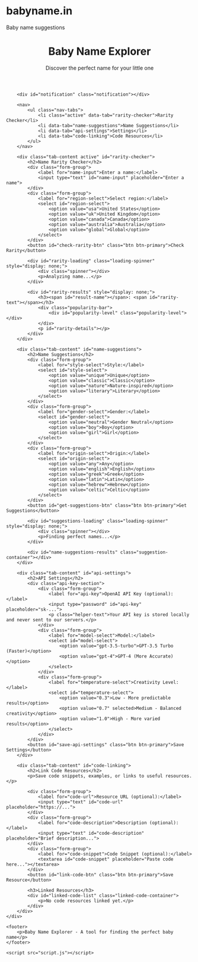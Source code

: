 # babyname.in
Baby name suggestions
<DOCTYPE html>
    <!DOCTYPE html>
<html lang="en">
<head>
    <meta charset="UTF-8">
    <meta name="viewport" content="width=device-width, initial-scale=1.0">
    <title>Baby Name Explorer</title>
    <link rel="stylesheet" href="styles.css">
</head>
<body>
    <div class="container">
        <header>
            <h1>Baby Name Explorer</h1>
            <p>Discover the perfect name for your little one</p>
        </header>

        <div id="notification" class="notification"></div>

        <nav>
            <ul class="nav-tabs">
                <li class="active" data-tab="rarity-checker">Rarity Checker</li>
                <li data-tab="name-suggestions">Name Suggestions</li>
                <li data-tab="api-settings">Settings</li>
                <li data-tab="code-linking">Code Resources</li>
            </ul>
        </nav>

        <div class="tab-content active" id="rarity-checker">
            <h2>Name Rarity Checker</h2>
            <div class="form-group">
                <label for="name-input">Enter a name:</label>
                <input type="text" id="name-input" placeholder="Enter a name">
            </div>
            <div class="form-group">
                <label for="region-select">Select region:</label>
                <select id="region-select">
                    <option value="usa">United States</option>
                    <option value="uk">United Kingdom</option>
                    <option value="canada">Canada</option>
                    <option value="australia">Australia</option>
                    <option value="global">Global</option>
                </select>
            </div>
            <button id="check-rarity-btn" class="btn btn-primary">Check Rarity</button>

            <div id="rarity-loading" class="loading-spinner" style="display: none;">
                <div class="spinner"></div>
                <p>Analyzing name...</p>
            </div>

            <div id="rarity-results" style="display: none;">
                <h3><span id="result-name"></span>: <span id="rarity-text"></span></h3>
                <div class="popularity-bar">
                    <div id="popularity-level" class="popularity-level"></div>
                </div>
                <p id="rarity-details"></p>
            </div>
        </div>

        <div class="tab-content" id="name-suggestions">
            <h2>Name Suggestions</h2>
            <div class="form-group">
                <label for="style-select">Style:</label>
                <select id="style-select">
                    <option value="unique">Unique</option>
                    <option value="classic">Classic</option>
                    <option value="nature">Nature-inspired</option>
                    <option value="literary">Literary</option>
                </select>
            </div>
            <div class="form-group">
                <label for="gender-select">Gender:</label>
                <select id="gender-select">
                    <option value="neutral">Gender Neutral</option>
                    <option value="boy">Boy</option>
                    <option value="girl">Girl</option>
                </select>
            </div>
            <div class="form-group">
                <label for="origin-select">Origin:</label>
                <select id="origin-select">
                    <option value="any">Any</option>
                    <option value="english">English</option>
                    <option value="greek">Greek</option>
                    <option value="latin">Latin</option>
                    <option value="hebrew">Hebrew</option>
                    <option value="celtic">Celtic</option>
                </select>
            </div>
            <button id="get-suggestions-btn" class="btn btn-primary">Get Suggestions</button>

            <div id="suggestions-loading" class="loading-spinner" style="display: none;">
                <div class="spinner"></div>
                <p>Finding perfect names...</p>
            </div>

            <div id="name-suggestions-results" class="suggestion-container"></div>
        </div>

        <div class="tab-content" id="api-settings">
            <h2>API Settings</h2>
            <div class="api-key-section">
                <div class="form-group">
                    <label for="api-key">OpenAI API Key (optional):</label>
                    <input type="password" id="api-key" placeholder="sk-...">
                    <p class="helper-text">Your API key is stored locally and never sent to our servers.</p>
                </div>
                <div class="form-group">
                    <label for="model-select">Model:</label>
                    <select id="model-select">
                        <option value="gpt-3.5-turbo">GPT-3.5 Turbo (Faster)</option>
                        <option value="gpt-4">GPT-4 (More Accurate)</option>
                    </select>
                </div>
                <div class="form-group">
                    <label for="temperature-select">Creativity Level:</label>
                    <select id="temperature-select">
                        <option value="0.3">Low - More predictable results</option>
                        <option value="0.7" selected>Medium - Balanced creativity</option>
                        <option value="1.0">High - More varied results</option>
                    </select>
                </div>
            </div>
            <button id="save-api-settings" class="btn btn-primary">Save Settings</button>
        </div>

        <div class="tab-content" id="code-linking">
            <h2>Link Code Resources</h2>
            <p>Save code snippets, examples, or links to useful resources.</p>
            
            <div class="form-group">
                <label for="code-url">Resource URL (optional):</label>
                <input type="text" id="code-url" placeholder="https://...">
            </div>
            <div class="form-group">
                <label for="code-description">Description (optional):</label>
                <input type="text" id="code-description" placeholder="Brief description...">
            </div>
            <div class="form-group">
                <label for="code-snippet">Code Snippet (optional):</label>
                <textarea id="code-snippet" placeholder="Paste code here..."></textarea>
            </div>
            <button id="link-code-btn" class="btn btn-primary">Save Resource</button>
            
            <h3>Linked Resources</h3>
            <div id="linked-code-list" class="linked-code-container">
                <p>No code resources linked yet.</p>
            </div>
        </div>
    </div>

    <footer>
        <p>Baby Name Explorer - A tool for finding the perfect baby name</p>
    </footer>

    <script src="script.js"></script>
</body>
</html>
